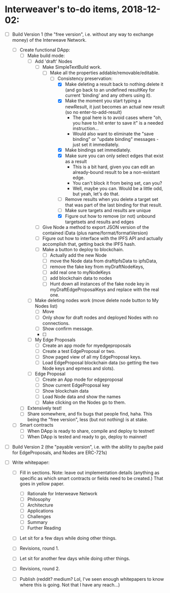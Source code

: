 # Interweaver's to-do items, 2018-12-02:


- [ ] Build Version 1 (the "free version", i.e. without any way to exchange money) of the Interweave Network.
  - [ ] Create functional DApp:
    - [ ] Make build mode:
      - [ ] Add 'draft' Nodes
        - [ ] Make SimpleTextBuild work.
          - [ ] Make all the properties addable/removable/editable.
            - [ ] Consistency preservation:
              - [X] Make deleting a result back to nothing delete it (and go back to an undefined resultKey for current 'binding' and any others using it).
              - [X] Make the moment you start typing a newResult, it just becomes an actual new result (so no enter-to-add-result)
                - The goal here is to avoid cases where "oh, you have to hit enter to save it" is a needed instruction...
                - Would also want to eliminate the "save binding" or "update binding" messages - just set it immediately.
              - [X] Make bindings set immediately.
              - [X] Make sure you can only select edges that exist as a result
                - This is a bit hard, given you can edit an already-bound result to be a non-existant edge.
                - You can't block it from being set, can you?
                - Well, maybe you can. Would be a little odd, but yeah, let's do that.
              - [ ] Remove results when you delete a target set that was part of the last binding for that result.
              - [ ] Make sure targets and results are unique
              - [X] Figure out how to remove (or not) unbound targetsets and results and edges
        - [ ] Give Node a method to export JSON version of the contained iData (plus name/format/formatVersion)
        - [ ] Figure out how to interface with the IPFS API and actually accomplish that, getting back the IPFS hash.
        - [ ] Make a button to deploy to blockchain.
          - [ ] Actually add the new Node
          - [ ] move the Node data from draftIpfsData to ipfsData,
          - [ ] remove the fake key from myDraftNodeKeys,
          - [ ] add real one to myNodeKeys
          - [ ] add blockchain data to nodes
          - [ ] Hunt down all instances of the fake node key in myDraftEdgeProposalKeys and replace with the real one.
      - [ ] Make deleting nodes work (move delete node button to My Nodes list)
        - [ ] Move
        - [ ] Only show for draft nodes and deployed Nodes with no connections.
        - [ ] Show confirm message.
        - [ ]
      - [ ] My Edge Proposals
        - [ ] Create an app mode for myedgeproposals
        - [ ] Create a test EdgeProposal or two.
        - [ ] Show paged view of all my EdgeProposal keys.
        - [ ] Load EdgeProposal blockchain data (so getting the two Node keys and epmess and slots).
      - [ ] Edge Proposal
        - [ ] Create an App mode for edgeproposal
        - [ ] Show current EdgeProposal key
        - [ ] Show blockchain data
        - [ ] Load Node data and show the names
        - [ ] Make clicking on the Nodes go to them.
    - [ ] Extensively test!
    - [ ] Share somewhere, and fix bugs that people find, haha. This being the "free version", less (but not nothing) is at stake.
  - [ ] Smart contracts
    - [ ] When DApp is ready to share, compile and deploy to testnet!
    - [ ] When DApp is tested and ready to go, deploy to mainnet!
    
- [ ] Build Version 2 (the "payable version", i.e. with the ability to pay/be paid for EdgeProposals, and Nodes are ERC-721s)

- [ ] Write whitepaper:
    - [ ] Fill in sections. Note: leave out implementation details (anything as specific as which smart contracts or fields need to be created.) That goes in yellow paper.
      - [ ] Rationale for Interweave Network
      - [ ] Philosophy
      - [ ] Architecture
      - [ ] Applications
      - [ ] Challenges
      - [ ] Summary
      - [ ] Further Reading
    - [ ] Let sit for a few days while doing other things.
    - [ ] Revisions, round 1.
    - [ ] Let sit for another few days while doing other things.
    - [ ] Revisions, round 2.
    - [ ] Publish (reddit? medium? Lol, I've seen enough whitepapers to know where this is going. Not that I have any reach...)
 



 
